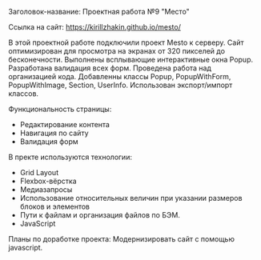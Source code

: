 Заголовок-название: Проектная работа №9 "Место" 

Ссылка на сайт: https://kirillzhakin.github.io/mesto/

В этой проектной работе подключили проект Mesto к серверу. Сайт оптимизирован для просмотра на экранах от 320 пикселей до бесконечности. Выполнены всплывающие интерактивные окна Popup. Разработана валидация всех форм. Проведена работа над организацией кода. Добавленны классы Popup, PopupWithForm, PopupWithImage, Section, UserInfo. Использован экспорт/импорт классов.
 
Функциональность страницы: 

- Редактирование контента
- Навигация по сайту
- Валидация форм

В пректе используются технологии:
- Grid Layout
- Flexbox-вёрстка
- Медиазапросы
- Использование относительных величин при указании размеров блоков и элементов
- Пути к файлам и организация файлов по БЭМ.
- JavaScript

Планы по доработке проекта:
Модернизировать сайт с помощью javascript.

